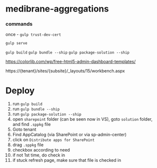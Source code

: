 # medibrane-aggregations

### commands

once - `gulp trust-dev-cert`

`gulp serve`

`gulp build`
`gulp bundle --ship`
`gulp package-solution --ship`

https://colorlib.com/wp/free-html5-admin-dashboard-templates/




https://{tenant}/sites/{subsite}/_layouts/15/workbench.aspx




# Deploy

1. run `gulp build`
2. run `gulp bundle --ship`
3. run `gulp package-solution --ship`
4. open `sharepoint` folder (can be seen now in VS), goto `solution` folder, and find `.sppkg` file
5. Goto tenant
6. Find AppCatalog (via SharePoint or via sp-admin-center)
7. click on `Distribute apps for SharePoint`
8. drag `.sppkg` file
9. checkbox according to need
10. if not 1st time, do check in
11. if stuck refresh page, make sure that file is checked in

